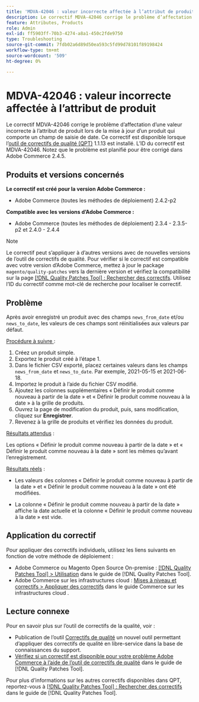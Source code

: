 ```yaml
---
title: 'MDVA-42046 : valeur incorrecte affectée à l’attribut de produit'
description: Le correctif MDVA-42046 corrige le problème d’affectation d’une valeur incorrecte à l’attribut de produit lors de la mise à jour d’un produit qui comporte un champ de saisie de date. Ce correctif est disponible lorsque l’outil [Outil de correctifs de la qualité (QPT)](https://experienceleague.adobe.com/en/docs/commerce-operations/tools/quality-patches-tool/quality-patches-tool-to-self-serve-quality-patches) 1.1.13 est installé. L’ID du correctif est MDVA-42046. Notez que le problème est planifié pour être corrigé dans Adobe Commerce 2.4.5.
feature: Attributes, Products
role: Admin
exl-id: ff5903ff-70b3-4274-a8a1-450c2fde9750
type: Troubleshooting
source-git-commit: 7fdb02a6d89d50ea593c5fd99d78101f89198424
workflow-type: tm+mt
source-wordcount: '509'
ht-degree: 0%

---
```


# MDVA-42046 : valeur incorrecte affectée à l’attribut de produit

Le correctif MDVA-42046 corrige le problème d’affectation d’une valeur incorrecte à l’attribut de produit lors de la mise à jour d’un produit qui comporte un champ de saisie de date. Ce correctif est disponible lorsque l’[outil de correctifs de qualité (QPT)](https://experienceleague.adobe.com/en/docs/commerce-operations/tools/quality-patches-tool/quality-patches-tool-to-self-serve-quality-patches) 1.1.13 est installé. L’ID du correctif est MDVA-42046. Notez que le problème est planifié pour être corrigé dans Adobe Commerce 2.4.5.

## Produits et versions concernés

**Le correctif est créé pour la version Adobe Commerce :**

* Adobe Commerce (toutes les méthodes de déploiement) 2.4.2-p2

**Compatible avec les versions d’Adobe Commerce :**

* Adobe Commerce (toutes les méthodes de déploiement) 2.3.4 - 2.3.5-p2 et 2.4.0 - 2.4.4

>[!NOTE]
>
>Le correctif peut s’appliquer à d’autres versions avec de nouvelles versions de l’outil de correctifs de qualité. Pour vérifier si le correctif est compatible avec votre version d’Adobe Commerce, mettez à jour le package `magento/quality-patches` vers la dernière version et vérifiez la compatibilité sur la page [[!DNL Quality Patches Tool] : Rechercher des correctifs](https://experienceleague.adobe.com/en/docs/commerce-operations/tools/quality-patches-tool/quality-patches-tool-to-self-serve-quality-patches). Utilisez l’ID du correctif comme mot-clé de recherche pour localiser le correctif.

## Problème

Après avoir enregistré un produit avec des champs `news_from_date` et/ou `news_to_date`, les valeurs de ces champs sont réinitialisées aux valeurs par défaut.

<u>Procédure à suivre </u> :

1. Créez un produit simple.
1. Exportez le produit créé à l’étape 1.
1. Dans le fichier CSV exporté, placez certaines valeurs dans les champs `news_from_date` et `news_to_date`. Par exemple, 2021-05-15 et 2021-06-18.
1. Importez le produit à l’aide du fichier CSV modifié.
1. Ajoutez les colonnes supplémentaires « Définir le produit comme nouveau à partir de la date » et « Définir le produit comme nouveau à la date » à la grille de produits.
1. Ouvrez la page de modification du produit, puis, sans modification, cliquez sur **Enregistrer**.
1. Revenez à la grille de produits et vérifiez les données du produit.

<u>Résultats attendus</u> :

Les options « Définir le produit comme nouveau à partir de la date » et « Définir le produit comme nouveau à la date » sont les mêmes qu’avant l’enregistrement.

<u>Résultats réels</u> :

* Les valeurs des colonnes « Définir le produit comme nouveau à partir de la date » et « Définir le produit comme nouveau à la date » ont été modifiées.

* La colonne « Définir le produit comme nouveau à partir de la date » affiche la date actuelle et la colonne « Définir le produit comme nouveau à la date » est vide.

## Application du correctif

Pour appliquer des correctifs individuels, utilisez les liens suivants en fonction de votre méthode de déploiement :

* Adobe Commerce ou Magento Open Source On-premise : [[!DNL Quality Patches Tool] > Utilisation](/help/tools/quality-patches-tool/usage.md) dans le guide de [!DNL Quality Patches Tool].
* Adobe Commerce sur les infrastructures cloud : [Mises à niveau et correctifs > Appliquer des correctifs](https://experienceleague.adobe.com/docs/commerce-cloud-service/user-guide/develop/upgrade/apply-patches.html) dans le guide Commerce sur les infrastructures cloud .

## Lecture connexe

Pour en savoir plus sur l’outil de correctifs de la qualité, voir :

* Publication de l’outil [Correctifs de qualité](https://experienceleague.adobe.com/en/docs/commerce-operations/tools/quality-patches-tool/quality-patches-tool-to-self-serve-quality-patches) un nouvel outil permettant d’appliquer des correctifs de qualité en libre-service dans la base de connaissances du support.
* [Vérifiez si un correctif est disponible pour votre problème Adobe Commerce à l’aide de l’outil de correctifs de qualité](/help/tools/quality-patches-tool/patches-available-in-qpt/check-patch-for-magento-issue-with-magento-quality-patches.md) dans le guide de [!DNL Quality Patches Tool].

Pour plus d’informations sur les autres correctifs disponibles dans QPT, reportez-vous à [[!DNL Quality Patches Tool] : Rechercher des correctifs](https://experienceleague.adobe.com/tools/commerce-quality-patches/index.html) dans le guide de [!DNL Quality Patches Tool].
